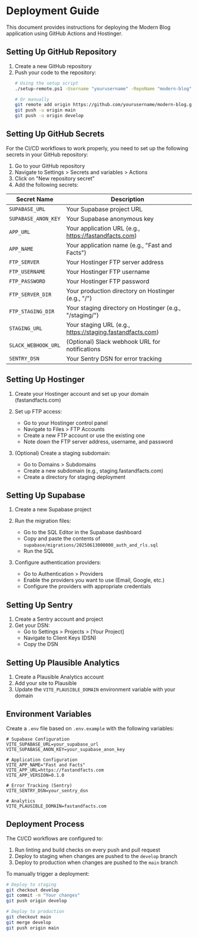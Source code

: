 # Deployment Guide

This document provides instructions for deploying the Modern Blog application using GitHub Actions and Hostinger.

## Setting Up GitHub Repository

1. Create a new GitHub repository
2. Push your code to the repository:
   ```bash
   # Using the setup script
   ./setup-remote.ps1 -Username "yourusername" -RepoName "modern-blog"
   
   # Or manually
   git remote add origin https://github.com/yourusername/modern-blog.git
   git push -u origin main
   git push -u origin develop
   ```

## Setting Up GitHub Secrets

For the CI/CD workflows to work properly, you need to set up the following secrets in your GitHub repository:

1. Go to your GitHub repository
2. Navigate to Settings > Secrets and variables > Actions
3. Click on "New repository secret"
4. Add the following secrets:

| Secret Name | Description |
|-------------|-------------|
| `SUPABASE_URL` | Your Supabase project URL |
| `SUPABASE_ANON_KEY` | Your Supabase anonymous key |
| `APP_URL` | Your application URL (e.g., https://fastandfacts.com) |
| `APP_NAME` | Your application name (e.g., "Fast and Facts") |
| `FTP_SERVER` | Your Hostinger FTP server address |
| `FTP_USERNAME` | Your Hostinger FTP username |
| `FTP_PASSWORD` | Your Hostinger FTP password |
| `FTP_SERVER_DIR` | Your production directory on Hostinger (e.g., "/") |
| `FTP_STAGING_DIR` | Your staging directory on Hostinger (e.g., "/staging/") |
| `STAGING_URL` | Your staging URL (e.g., https://staging.fastandfacts.com) |
| `SLACK_WEBHOOK_URL` | (Optional) Slack webhook URL for notifications |
| `SENTRY_DSN` | Your Sentry DSN for error tracking |

## Setting Up Hostinger

1. Create your Hostinger account and set up your domain (fastandfacts.com)

2. Set up FTP access:
   - Go to your Hostinger control panel
   - Navigate to Files > FTP Accounts
   - Create a new FTP account or use the existing one
   - Note down the FTP server address, username, and password

3. (Optional) Create a staging subdomain:
   - Go to Domains > Subdomains
   - Create a new subdomain (e.g., staging.fastandfacts.com)
   - Create a directory for staging deployment

## Setting Up Supabase

1. Create a new Supabase project

2. Run the migration files:
   - Go to the SQL Editor in the Supabase dashboard
   - Copy and paste the contents of `supabase/migrations/20250613000000_auth_and_rls.sql`
   - Run the SQL

3. Configure authentication providers:
   - Go to Authentication > Providers
   - Enable the providers you want to use (Email, Google, etc.)
   - Configure the providers with appropriate credentials

## Setting Up Sentry

1. Create a Sentry account and project
2. Get your DSN:
   - Go to Settings > Projects > [Your Project]
   - Navigate to Client Keys (DSN)
   - Copy the DSN

## Setting Up Plausible Analytics

1. Create a Plausible Analytics account
2. Add your site to Plausible
3. Update the `VITE_PLAUSIBLE_DOMAIN` environment variable with your domain

## Environment Variables

Create a `.env` file based on `.env.example` with the following variables:

```
# Supabase Configuration
VITE_SUPABASE_URL=your_supabase_url
VITE_SUPABASE_ANON_KEY=your_supabase_anon_key

# Application Configuration
VITE_APP_NAME="Fast and Facts"
VITE_APP_URL=https://fastandfacts.com
VITE_APP_VERSION=0.1.0

# Error Tracking (Sentry)
VITE_SENTRY_DSN=your_sentry_dsn

# Analytics
VITE_PLAUSIBLE_DOMAIN=fastandfacts.com
```

## Deployment Process

The CI/CD workflows are configured to:

1. Run linting and build checks on every push and pull request
2. Deploy to staging when changes are pushed to the `develop` branch
3. Deploy to production when changes are pushed to the `main` branch

To manually trigger a deployment:

```bash
# Deploy to staging
git checkout develop
git commit -m "Your changes"
git push origin develop

# Deploy to production
git checkout main
git merge develop
git push origin main
``` 